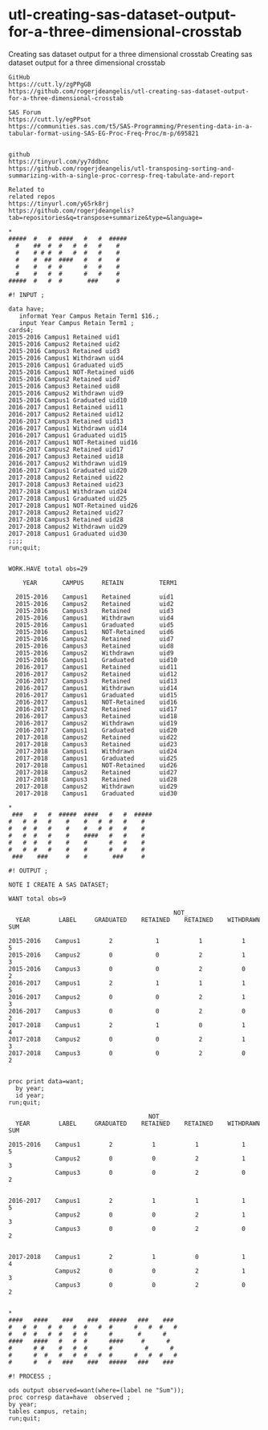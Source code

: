 # utl-creating-sas-dataset-output-for-a-three-dimensional-crosstab
Creating sas dataset output for a three dimensional crosstab
    Creating sas dataset output for a three dimensional crosstab                                                                        
                                                                                                                                        
    GitHub                                                                                                                              
    https://cutt.ly/zgPPgGB                                                                                                             
    https://github.com/rogerjdeangelis/utl-creating-sas-dataset-output-for-a-three-dimensional-crosstab                                 
                                                                                                                                        
    SAS Forum                                                                                                                           
    https://cutt.ly/egPPsot                                                                                                             
    https://communities.sas.com/t5/SAS-Programming/Presenting-data-in-a-tabular-format-using-SAS-EG-Proc-Freq-Proc/m-p/695821           
                                                                                                                                        
                                                                                                                                        
    github                                                                                                                              
    https://tinyurl.com/yy7ddbnc                                                                                                        
    https://github.com/rogerjdeangelis/utl-transposing-sorting-and-summarizing-with-a-single-proc-corresp-freq-tabulate-and-report      
                                                                                                                                        
    Related to                                                                                                                          
    related repos                                                                                                                       
    https://tinyurl.com/y65rk8rj                                                                                                        
    https://github.com/rogerjdeangelis?tab=repositories&q=transpose+summarize&type=&language=                                           
                                                                                                                                        
    *                                                                                                                                   
    #####  #   #  ####   #   #  #####                                                                                                   
      #    ##  #  #   #  #   #    #                                                                                                     
      #    # # #  #   #  #   #    #                                                                                                     
      #    #  ##  ####   #   #    #                                                                                                     
      #    #   #  #      #   #    #                                                                                                     
      #    #   #  #      #   #    #                                                                                                     
    #####  #   #  #       ###     #                                                                                                     
                                                                                                                                        
    #! INPUT ;                                                                                                                          
                                                                                                                                        
    data have;                                                                                                                          
       informat Year Campus Retain Term1 $16.;                                                                                          
       input Year Campus Retain Term1 ;                                                                                                 
    cards4;                                                                                                                             
    2015-2016 Campus1 Retained uid1                                                                                                     
    2015-2016 Campus2 Retained uid2                                                                                                     
    2015-2016 Campus3 Retained uid3                                                                                                     
    2015-2016 Campus1 Withdrawn uid4                                                                                                    
    2015-2016 Campus1 Graduated uid5                                                                                                    
    2015-2016 Campus1 NOT-Retained uid6                                                                                                 
    2015-2016 Campus2 Retained uid7                                                                                                     
    2015-2016 Campus3 Retained uid8                                                                                                     
    2015-2016 Campus2 Withdrawn uid9                                                                                                    
    2015-2016 Campus1 Graduated uid10                                                                                                   
    2016-2017 Campus1 Retained uid11                                                                                                    
    2016-2017 Campus2 Retained uid12                                                                                                    
    2016-2017 Campus3 Retained uid13                                                                                                    
    2016-2017 Campus1 Withdrawn uid14                                                                                                   
    2016-2017 Campus1 Graduated uid15                                                                                                   
    2016-2017 Campus1 NOT-Retained uid16                                                                                                
    2016-2017 Campus2 Retained uid17                                                                                                    
    2016-2017 Campus3 Retained uid18                                                                                                    
    2016-2017 Campus2 Withdrawn uid19                                                                                                   
    2016-2017 Campus1 Graduated uid20                                                                                                   
    2017-2018 Campus2 Retained uid22                                                                                                    
    2017-2018 Campus3 Retained uid23                                                                                                    
    2017-2018 Campus1 Withdrawn uid24                                                                                                   
    2017-2018 Campus1 Graduated uid25                                                                                                   
    2017-2018 Campus1 NOT-Retained uid26                                                                                                
    2017-2018 Campus2 Retained uid27                                                                                                    
    2017-2018 Campus3 Retained uid28                                                                                                    
    2017-2018 Campus2 Withdrawn uid29                                                                                                   
    2017-2018 Campus1 Graduated uid30                                                                                                   
    ;;;;                                                                                                                                
    run;quit;                                                                                                                           
                                                                                                                                        
                                                                                                                                        
    WORK.HAVE total obs=29                                                                                                              
                                                                                                                                        
        YEAR       CAMPUS     RETAIN          TERM1                                                                                     
                                                                                                                                        
      2015-2016    Campus1    Retained        uid1                                                                                      
      2015-2016    Campus2    Retained        uid2                                                                                      
      2015-2016    Campus3    Retained        uid3                                                                                      
      2015-2016    Campus1    Withdrawn       uid4                                                                                      
      2015-2016    Campus1    Graduated       uid5                                                                                      
      2015-2016    Campus1    NOT-Retained    uid6                                                                                      
      2015-2016    Campus2    Retained        uid7                                                                                      
      2015-2016    Campus3    Retained        uid8                                                                                      
      2015-2016    Campus2    Withdrawn       uid9                                                                                      
      2015-2016    Campus1    Graduated       uid10                                                                                     
      2016-2017    Campus1    Retained        uid11                                                                                     
      2016-2017    Campus2    Retained        uid12                                                                                     
      2016-2017    Campus3    Retained        uid13                                                                                     
      2016-2017    Campus1    Withdrawn       uid14                                                                                     
      2016-2017    Campus1    Graduated       uid15                                                                                     
      2016-2017    Campus1    NOT-Retained    uid16                                                                                     
      2016-2017    Campus2    Retained        uid17                                                                                     
      2016-2017    Campus3    Retained        uid18                                                                                     
      2016-2017    Campus2    Withdrawn       uid19                                                                                     
      2016-2017    Campus1    Graduated       uid20                                                                                     
      2017-2018    Campus2    Retained        uid22                                                                                     
      2017-2018    Campus3    Retained        uid23                                                                                     
      2017-2018    Campus1    Withdrawn       uid24                                                                                     
      2017-2018    Campus1    Graduated       uid25                                                                                     
      2017-2018    Campus1    NOT-Retained    uid26                                                                                     
      2017-2018    Campus2    Retained        uid27                                                                                     
      2017-2018    Campus3    Retained        uid28                                                                                     
      2017-2018    Campus2    Withdrawn       uid29                                                                                     
      2017-2018    Campus1    Graduated       uid30                                                                                     
                                                                                                                                        
    *                                                                                                                                   
     ###   #   #  #####  ####   #   #  #####                                                                                            
    #   #  #   #    #    #   #  #   #    #                                                                                              
    #   #  #   #    #    #   #  #   #    #                                                                                              
    #   #  #   #    #    ####   #   #    #                                                                                              
    #   #  #   #    #    #      #   #    #                                                                                              
    #   #  #   #    #    #      #   #    #                                                                                              
     ###    ###     #    #       ###     #                                                                                              
                                                                                                                                        
    #! OUTPUT ;                                                                                                                         
                                                                                                                                        
    NOTE I CREATE A SAS DATASET;                                                                                                        
                                                                                                                                        
    WANT total obs=9                                                                                                                    
                                                                                                                                        
                                                  NOT_                                                                                  
      YEAR        LABEL     GRADUATED    RETAINED    RETAINED    WITHDRAWN    SUM                                                       
                                                                                                                                        
    2015-2016    Campus1        2            1           1           1         5                                                        
    2015-2016    Campus2        0            0           2           1         3                                                        
    2015-2016    Campus3        0            0           2           0         2                                                        
    2016-2017    Campus1        2            1           1           1         5                                                        
    2016-2017    Campus2        0            0           2           1         3                                                        
    2016-2017    Campus3        0            0           2           0         2                                                        
    2017-2018    Campus1        2            1           0           1         4                                                        
    2017-2018    Campus2        0            0           2           1         3                                                        
    2017-2018    Campus3        0            0           2           0         2                                                        
                                                                                                                                        
                                                                                                                                        
    proc print data=want;                                                                                                               
      by year;                                                                                                                          
      id year;                                                                                                                          
    run;quit;                                                                                                                           
                                                                                                                                        
                                           NOT_                                                                                         
      YEAR        LABEL     GRADUATED    RETAINED    RETAINED    WITHDRAWN    SUM                                                       
                                                                                                                                        
    2015-2016    Campus1        2           1           1            1         5                                                        
                 Campus2        0           0           2            1         3                                                        
                 Campus3        0           0           2            0         2                                                        
                                                                                                                                        
                                                                                                                                        
    2016-2017    Campus1        2           1           1            1         5                                                        
                 Campus2        0           0           2            1         3                                                        
                 Campus3        0           0           2            0         2                                                        
                                                                                                                                        
                                                                                                                                        
    2017-2018    Campus1        2           1           0            1         4                                                        
                 Campus2        0           0           2            1         3                                                        
                 Campus3        0           0           2            0         2                                                        
                                                                                                                                        
                                                                                                                                        
    *                                                                                                                                   
    ####   ####    ###    ###   #####   ###    ###                                                                                      
    #   #  #   #  #   #  #   #  #      #   #  #   #                                                                                     
    #   #  #   #  #   #  #      #       #      #                                                                                        
    ####   ####   #   #  #      ####     #      #                                                                                       
    #      # #    #   #  #      #         #      #                                                                                      
    #      #  #   #   #  #   #  #      #   #  #   #                                                                                     
    #      #   #   ###    ###   #####   ###    ###                                                                                      
                                                                                                                                        
    #! PROCESS ;                                                                                                                        
                                                                                                                                        
    ods output observed=want(where=(label ne "Sum"));                                                                                   
    proc corresp data=have  observed ;                                                                                                  
    by year;                                                                                                                            
    tables campus, retain;                                                                                                              
    run;quit;                                                                                                                           
                                                                                                                                        
                                                                                                                                        

